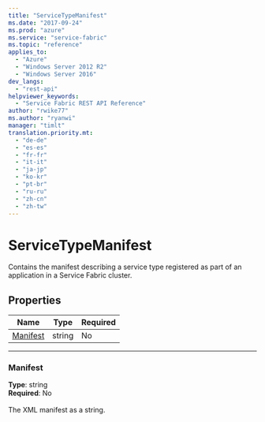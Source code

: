 ```yaml
---
title: "ServiceTypeManifest"
ms.date: "2017-09-24"
ms.prod: "azure"
ms.service: "service-fabric"
ms.topic: "reference"
applies_to: 
  - "Azure"
  - "Windows Server 2012 R2"
  - "Windows Server 2016"
dev_langs: 
  - "rest-api"
helpviewer_keywords: 
  - "Service Fabric REST API Reference"
author: "rwike77"
ms.author: "ryanwi"
manager: "timlt"
translation.priority.mt: 
  - "de-de"
  - "es-es"
  - "fr-fr"
  - "it-it"
  - "ja-jp"
  - "ko-kr"
  - "pt-br"
  - "ru-ru"
  - "zh-cn"
  - "zh-tw"
---
```

# ServiceTypeManifest

Contains the manifest describing a service type registered as part of an application in a Service Fabric cluster.

## Properties
| Name | Type | Required |
| --- | --- | --- |
| [Manifest](#manifest) | string | No |

____
### Manifest
__Type__: string <br/>
__Required__: No<br/>
<br/>
The XML manifest as a string.
